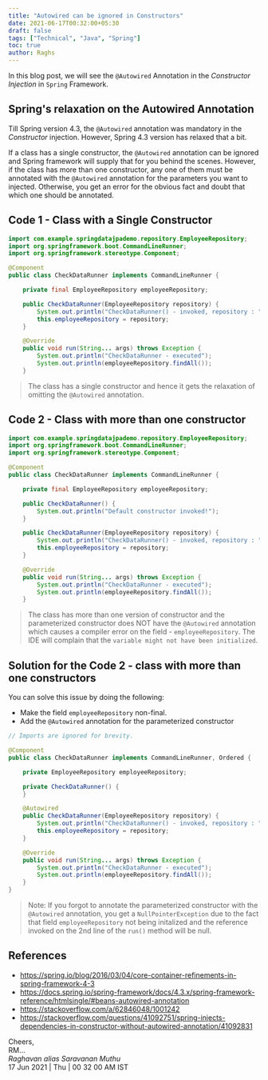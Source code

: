 ```yaml
---
title: "Autowired can be ignored in Constructors"
date: 2021-06-17T00:32:00+05:30
draft: false
tags: ["Technical", "Java", "Spring"]
toc: true
author: Raghs
---
```


In this blog post, we will see the `@Autowired` Annotation in the *Constructor Injection* in `Spring` Framework.

<!--more-->

## Spring's relaxation on the Autowired Annotation

Till Spring version 4.3, the `@Autowired` annotation was mandatory in the *Constructor* injection. However, Spring 4.3 version has relaxed that a bit.

If a class has a single constructor, the `@Autowired` annotation can be ignored and Spring framework will supply that for you behind the scenes. However, if the class has more than one constructor, any one of them must be annotated with the `@Autowired` annotation for the parameters you want to injected. Otherwise, you get an error for the obvious fact and doubt that which one should be annotated. 

## Code 1 - Class with a Single Constructor

```java
import com.example.springdatajpademo.repository.EmployeeRepository;
import org.springframework.boot.CommandLineRunner;
import org.springframework.stereotype.Component;

@Component
public class CheckDataRunner implements CommandLineRunner {

    private final EmployeeRepository employeeRepository;

    public CheckDataRunner(EmployeeRepository repository) {
        System.out.println("CheckDataRunner() - invoked, repository : " + repository);
        this.employeeRepository = repository;
    }

    @Override
    public void run(String... args) throws Exception {
        System.out.println("CheckDataRunner - executed");
        System.out.println(employeeRepository.findAll());
    }
```

> The class has a single constructor and hence it gets the relaxation of omitting the `@Autowired` annotation. 

## Code 2 - Class with more than one constructor

```java
import com.example.springdatajpademo.repository.EmployeeRepository;
import org.springframework.boot.CommandLineRunner;
import org.springframework.stereotype.Component;

@Component
public class CheckDataRunner implements CommandLineRunner {

    private final EmployeeRepository employeeRepository;

    public CheckDataRunner() {
        System.out.println("Default constructor invoked!");
    }

    public CheckDataRunner(EmployeeRepository repository) {
        System.out.println("CheckDataRunner() - invoked, repository : " + repository);
        this.employeeRepository = repository;
    }

    @Override
    public void run(String... args) throws Exception {
        System.out.println("CheckDataRunner - executed");
        System.out.println(employeeRepository.findAll());
    }
```

> The class has more than one version of constructor and the parameterized constructor does NOT have the `@Autowired` annotation which causes a compiler error on the field - `employeeRepository`. The IDE will complain that the `variable might not have been initialized`. 

## Solution for the Code 2 - class with more than one constructors

You can solve this issue by doing the following:

* Make the field `employeeRepository` non-final.
* Add the `@Autowired` annotation for the parameterized constructor

```java
// Imports are ignored for brevity.

@Component
public class CheckDataRunner implements CommandLineRunner, Ordered {

    private EmployeeRepository employeeRepository;

    private CheckDataRunner() {
    }

    @Autowired
    public CheckDataRunner(EmployeeRepository repository) {
        System.out.println("CheckDataRunner() - invoked, repository : " + repository);
        this.employeeRepository = repository;
    }

    @Override
    public void run(String... args) throws Exception {
        System.out.println("CheckDataRunner - executed");
        System.out.println(employeeRepository.findAll());
    }
}    
```

> Note: If you forgot to annotate the parameterized constructor with the `@Autowired` annotation, you get a `NullPointerException` due to the fact that field `employeeRepository` not being initalized and the reference invoked on the 2nd line of the `run()` method will be null. 


## References

* https://spring.io/blog/2016/03/04/core-container-refinements-in-spring-framework-4-3
* https://docs.spring.io/spring-framework/docs/4.3.x/spring-framework-reference/htmlsingle/#beans-autowired-annotation
* https://stackoverflow.com/a/62846048/1001242
* https://stackoverflow.com/questions/41092751/spring-injects-dependencies-in-constructor-without-autowired-annotation/41092831  

Cheers,\
RM...\
_Raghavan alias Saravanan Muthu_\
17 Jun 2021 | Thu | 00 32 00 AM IST
